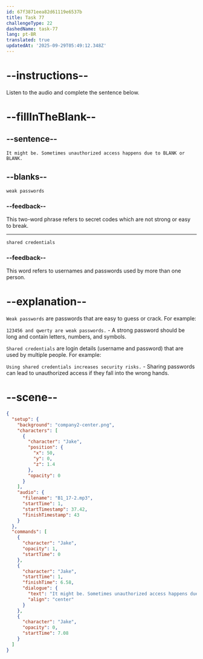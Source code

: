 ```yaml
---
id: 67f3871eea82d61119e6537b
title: Task 77
challengeType: 22
dashedName: task-77
lang: pt-BR
translated: true
updatedAt: '2025-09-29T05:49:12.348Z'
---
```


<!-- (audio) Jake: It might be. Sometimes unauthorized access happens due to weak passwords or shared credentials. -->

# --instructions--

Listen to the audio and complete the sentence below.

# --fillInTheBlank--

## --sentence--

`It might be. Sometimes unauthorized access happens due to BLANK or BLANK.`

## --blanks--

`weak passwords`

### --feedback--

This two-word phrase refers to secret codes which are not strong or easy to break.

---

`shared credentials`

### --feedback--

This word refers to usernames and passwords used by more than one person.

# --explanation--

`Weak passwords` are passwords that are easy to guess or crack. For example:

`123456 and qwerty are weak passwords.` - A strong password should be long and contain letters, numbers, and symbols.

`Shared credentials` are login details (username and password) that are used by multiple people. For example:

`Using shared credentials increases security risks.` - Sharing passwords can lead to unauthorized access if they fall into the wrong hands.

# --scene--

```json
{
  "setup": {
    "background": "company2-center.png",
    "characters": [
      {
        "character": "Jake",
        "position": {
          "x": 50,
          "y": 0,
          "z": 1.4
        },
        "opacity": 0
      }
    ],
    "audio": {
      "filename": "B1_17-2.mp3",
      "startTime": 1,
      "startTimestamp": 37.42,
      "finishTimestamp": 43
    }
  },
  "commands": [
    {
      "character": "Jake",
      "opacity": 1,
      "startTime": 0
    },
    {
      "character": "Jake",
      "startTime": 1,
      "finishTime": 6.58,
      "dialogue": {
        "text": "It might be. Sometimes unauthorized access happens due to weak passwords or shared credentials.",
        "align": "center"
      }
    },
    {
      "character": "Jake",
      "opacity": 0,
      "startTime": 7.08
    }
  ]
}
```
